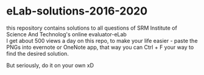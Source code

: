 # eLab-solutions-2016-2020
this repository contains solutions to all questions of SRM Institute of Science And Technolog's online evaluator-eLab  
I get about 500 views a day on this repo, to make your life easier - paste the  PNGs into evernote or OneNote app, that way you can Ctrl + F your way to find the desired solution.  

But seriously, do it on your own xD
